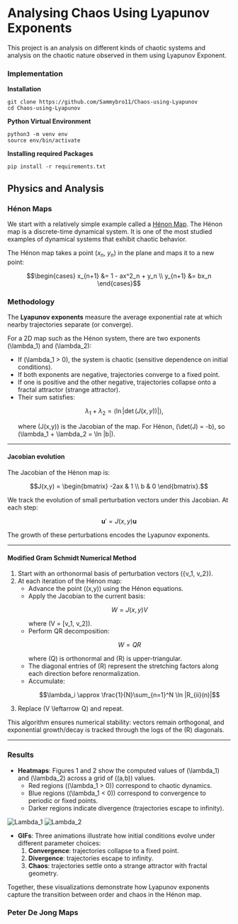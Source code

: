# Analysing Chaos Using Lyapunov Exponents

This project is an analysis on different kinds of 
chaotic systems and analysis on the chaotic nature 
observed in them using Lyapunov Exponent.

### Implementation
**Installation**
```
git clone https://github.com/Sammybro11/Chaos-using-Lyapunov 
cd Chaos-using-Lyapunov
```
**Python Virtual Environment**
```
python3 -m venv env
source env/bin/activate
```
**Installing required Packages**
```
pip install -r requirements.txt
```


## Physics and Analysis

### Hénon Maps

We start with a relatively simple example called a
[Hénon Map](https://en.wikipedia.org/wiki/H%C3%A9non_map). 
The Hénon map is a discrete-time dynamical system. It is one of the most studied examples of dynamical systems that exhibit chaotic behavior. 

The Hénon map takes a point ($x_n$, $y_n$) in the plane and maps it to a new point:
```math
\begin{cases}
x_{n+1} &= 1 - ax^2_n + y_n \\
y_{n+1} &= bx_n
\end{cases}
```

### Methodology

The **Lyapunov exponents** measure the average exponential rate at which nearby trajectories separate (or converge).  

For a 2D map such as the Hénon system, there are two exponents \(\lambda_1\) and \(\lambda_2\):  

- If \(\lambda_1 > 0\), the system is chaotic (sensitive dependence on initial conditions).  
- If both exponents are negative, trajectories converge to a fixed point.  
- If one is positive and the other negative, trajectories collapse onto a fractal attractor (strange attractor).  
- Their sum satisfies:
  ```math
  \lambda_1 + \lambda_2 = \langle \ln |\det(J(x,y))| \rangle,
  ```
  where \(J(x,y)\) is the Jacobian of the map. For Hénon, \(\det(J) = -b\), so \(\lambda_1 + \lambda_2 = \ln |b|\).  

---

#### Jacobian evolution

The Jacobian of the Hénon map is:  

```math
J(x,y) =
\begin{bmatrix}
-2ax & 1 \\
b & 0
\end{bmatrix}.
```

We track the evolution of small perturbation vectors under this Jacobian. At each step:  

```math
\mathbf{u}' = J(x,y)\mathbf{u}
```

The growth of these perturbations encodes the Lyapunov exponents.  

---

#### Modified Gram Schmidt Numerical Method

1. Start with an orthonormal basis of perturbation vectors \(\{v_1, v_2\}\).  
2. At each iteration of the Hénon map:
   - Advance the point \((x,y)\) using the Hénon equations.  
   - Apply the Jacobian to the current basis:  
     ```math
     W = J(x,y) V
     ```
     where \(V = [v_1, v_2]\).  
   - Perform QR decomposition:  
     ```math
     W = QR
     ```
     where \(Q\) is orthonormal and \(R\) is upper-triangular.  
   - The diagonal entries of \(R\) represent the stretching factors along each direction before renormalization.  
   - Accumulate:  
     ```math
     \lambda_i \approx \frac{1}{N}\sum_{n=1}^N \ln |R_{ii}(n)|
     ```  
3. Replace \(V \leftarrow Q\) and repeat.  

This algorithm ensures numerical stability: vectors remain orthogonal, and exponential growth/decay is tracked through the logs of the \(R\) diagonals.  

---

### Results  

- **Heatmaps**: Figures 1 and 2 show the computed values of \(\lambda_1\) and \(\lambda_2\) across a grid of \((a,b)\) values.  
  - Red regions (\(\lambda_1 > 0\)) correspond to chaotic dynamics.  
  - Blue regions (\(\lambda_1 < 0\)) correspond to convergence to periodic or fixed points.  
  - Darker regions indicate divergence (trajectories escape to infinity).

![Lambda_1](Plots/lyapunov_map_largest.png) ![Lambda_2](Plots/lyapunov_map_smallest.png)

- **GIFs**: Three animations illustrate how initial conditions evolve under different parameter choices:  
  1. **Convergence**: trajectories collapse to a fixed point.  
  2. **Divergence**: trajectories escape to infinity.  
  3. **Chaos**: trajectories settle onto a strange attractor with fractal geometry.  

Together, these visualizations demonstrate how Lyapunov exponents capture the transition between order and chaos in the Hénon map. 


### Peter De Jong Maps



